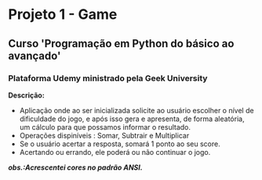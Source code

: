 # Projeto 1 - Game

## Curso 'Programação em Python do básico ao avançado' 

### Plataforma Udemy ministrado pela Geek University

 

**Descrição:**

- Aplicação onde ao ser inicializada solicite ao usuário escolher o nível de dificuldade do jogo, e após isso gera e apresenta, de forma aleatória, um cálculo para que possamos informar o resultado.
- Operações dispiníveis : Somar, Subtrair e Multiplicar
- Se o usuário acertar a resposta, somará 1 ponto ao seu score.
- Acertando ou errando, ele poderá ou não continuar o jogo.

__*obs.:Acrescentei cores no padrão ANSI.*__